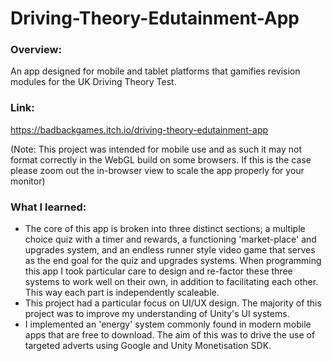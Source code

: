 # Driving-Theory-Edutainment-App

### Overview:
An app designed for mobile and tablet platforms that gamifies revision modules for the UK Driving Theory Test.

### Link:
https://badbackgames.itch.io/driving-theory-edutainment-app

(Note: This project was intended for mobile use and as such it may not format correctly in the WebGL build on some browsers. If this is the case please zoom out the in-browser view to scale the app properly for your monitor)

### What I learned:
- The core of this app is broken into three distinct sections; a multiple choice quiz with a timer and rewards, a functioning 'market-place' and upgrades system, and an endless runner style video game that serves as the end goal for the quiz and upgrades systems. When programming this app I took particular care to design and re-factor these three systems to work well on their own, in addition to facilitating each other. This way each part is independently scaleable.
- This project had a particular focus on UI/UX design. The majority of this project was to improve my understanding of Unity's UI systems.
- I implemented an 'energy' system commonly found in modern mobile apps that are free to download. The aim of this was to drive the use of targeted adverts using Google and Unity Monetisation SDK.
